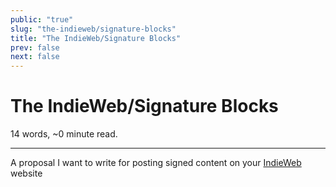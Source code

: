 ```yaml
---
public: "true"
slug: "the-indieweb/signature-blocks"
title: "The IndieWeb/Signature Blocks"
prev: false
next: false
---
```

<script setup>
import { data } from '../../../git.data.ts';
import { useData } from 'vitepress';
const pageData = useData();
</script>
<h1 class="p-name">The IndieWeb/Signature Blocks</h1>
<p>14 words, ~0 minute read. <span v-html="data[`site/${pageData.page.value.relativePath}`]" /></p>
<hr/>

A proposal I want to write for posting signed content on your [IndieWeb](/garden/the-small-web/index.md) website
